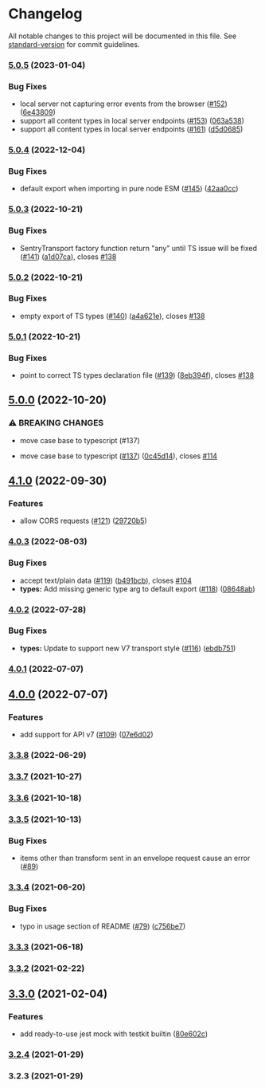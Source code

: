 # Changelog

All notable changes to this project will be documented in this file. See [standard-version](https://github.com/conventional-changelog/standard-version) for commit guidelines.

### [5.0.5](https://github.com/zivl/sentry-testkit/compare/v5.0.4...v5.0.5) (2023-01-04)


### Bug Fixes

* local server not capturing error events from the browser ([#152](https://github.com/zivl/sentry-testkit/issues/152)) ([6e43809](https://github.com/zivl/sentry-testkit/commit/6e438099872e0bd5402bb5235cea8969091bd857))
* support all content types in local server endpoints ([#153](https://github.com/zivl/sentry-testkit/issues/153)) ([063a538](https://github.com/zivl/sentry-testkit/commit/063a538ab657a9674ac42fa7588cf02564ea6cf8))
* support all content types in local server endpoints ([#161](https://github.com/zivl/sentry-testkit/issues/161)) ([d5d0685](https://github.com/zivl/sentry-testkit/commit/d5d0685e561f7bd3ed387c745365ef64593eb36b))

### [5.0.4](https://github.com/zivl/sentry-testkit/compare/v5.0.3...v5.0.4) (2022-12-04)


### Bug Fixes

* default export when importing in pure node ESM ([#145](https://github.com/zivl/sentry-testkit/issues/145)) ([42aa0cc](https://github.com/zivl/sentry-testkit/commit/42aa0cc49f85aca17708a9fc8e10cd590240b348))

### [5.0.3](https://github.com/zivl/sentry-testkit/compare/v5.0.2...v5.0.3) (2022-10-21)


### Bug Fixes

* SentryTransport factory function return "any" until TS issue will be fixed ([#141](https://github.com/zivl/sentry-testkit/issues/141)) ([a1d07ca](https://github.com/zivl/sentry-testkit/commit/a1d07ca56b3c672968c9a1e119d25137f6122194)), closes [#138](https://github.com/zivl/sentry-testkit/issues/138)

### [5.0.2](https://github.com/zivl/sentry-testkit/compare/v5.0.1...v5.0.2) (2022-10-21)


### Bug Fixes

* empty export of TS types ([#140](https://github.com/zivl/sentry-testkit/issues/140)) ([a4a621e](https://github.com/zivl/sentry-testkit/commit/a4a621e381bb0af830e29211d7cad2201f872d11)), closes [#138](https://github.com/zivl/sentry-testkit/issues/138)

### [5.0.1](https://github.com/zivl/sentry-testkit/compare/v5.0.0...v5.0.1) (2022-10-21)


### Bug Fixes

* point to correct TS types declaration file ([#139](https://github.com/zivl/sentry-testkit/issues/139)) ([8eb394f](https://github.com/zivl/sentry-testkit/commit/8eb394f7b2ee9de9569a3ec825398cde2cdb6b9d)), closes [#138](https://github.com/zivl/sentry-testkit/issues/138)

## [5.0.0](https://github.com/zivl/sentry-testkit/compare/v4.1.0...v5.0.0) (2022-10-20)


### ⚠ BREAKING CHANGES

* move case base to typescript (#137)

* move case base to typescript ([#137](https://github.com/zivl/sentry-testkit/issues/137)) ([0c45d14](https://github.com/zivl/sentry-testkit/commit/0c45d147f7f1720d0d4985c34f2ea2df3009f59b)), closes [#114](https://github.com/zivl/sentry-testkit/issues/114)

## [4.1.0](https://github.com/zivl/sentry-testkit/compare/v4.0.3...v4.1.0) (2022-09-30)


### Features

* allow CORS requests ([#121](https://github.com/zivl/sentry-testkit/issues/121)) ([29720b5](https://github.com/zivl/sentry-testkit/commit/29720b5632a60f56459fa39ed8d79b23f4012d5f))

### [4.0.3](https://github.com/zivl/sentry-testkit/compare/v4.0.2...v4.0.3) (2022-08-03)


### Bug Fixes

* accept text/plain data ([#119](https://github.com/zivl/sentry-testkit/issues/119)) ([b491bcb](https://github.com/zivl/sentry-testkit/commit/b491bcb03760dd3af1085736973a2bed97755b36)), closes [#104](https://github.com/zivl/sentry-testkit/issues/104)
* **types:** Add missing generic type arg to default export ([#118](https://github.com/zivl/sentry-testkit/issues/118)) ([08648ab](https://github.com/zivl/sentry-testkit/commit/08648ab87e4ebe15ef0bfb88536eed5585ccbc30))

### [4.0.2](https://github.com/zivl/sentry-testkit/compare/v4.0.1...v4.0.2) (2022-07-28)


### Bug Fixes

* **types:** Update to support new V7 transport style ([#116](https://github.com/zivl/sentry-testkit/issues/116)) ([ebdb751](https://github.com/zivl/sentry-testkit/commit/ebdb751e9fce446b46f8a55fc76e627df2834b8d))

### [4.0.1](https://github.com/zivl/sentry-testkit/compare/v4.0.0...v4.0.1) (2022-07-07)

## [4.0.0](https://github.com/zivl/sentry-testkit/compare/v3.3.8...v4.0.0) (2022-07-07)


### Features

* add support for API v7 ([#109](https://github.com/zivl/sentry-testkit/issues/109)) ([07e6d02](https://github.com/zivl/sentry-testkit/commit/07e6d02ac713bfc886623737791da129fc1ee18e))

### [3.3.8](https://github.com/zivl/sentry-testkit/compare/v3.3.7...v3.3.8) (2022-06-29)

### [3.3.7](https://github.com/zivl/sentry-testkit/compare/v3.3.6...v3.3.7) (2021-10-27)

### [3.3.6](https://github.com/zivl/sentry-testkit/compare/v3.3.5...v3.3.6) (2021-10-18)

### [3.3.5](https://github.com/zivl/sentry-testkit/compare/v3.3.4...v3.3.5) (2021-10-13)

### Bug Fixes
* items other than transform sent in an envelope request cause an error ([#89](https://github.com/zivl/sentry-testkit/issues/89))

### [3.3.4](https://github.com/zivl/sentry-testkit/compare/v3.3.2...v3.3.4) (2021-06-20)


### Bug Fixes

* typo in usage section of README ([#79](https://github.com/zivl/sentry-testkit/issues/79)) ([c756be7](https://github.com/zivl/sentry-testkit/commit/c756be7c7a2b93970709aa5d7e91cf30111ed78d))

### [3.3.3](https://github.com/zivl/sentry-testkit/compare/v3.3.2...v3.3.3) (2021-06-18)

### [3.3.2](https://github.com/zivl/sentry-testkit/compare/v3.3.0...v3.3.2) (2021-02-22)

## [3.3.0](https://github.com/zivl/sentry-testkit/compare/v3.2.4...v3.3.0) (2021-02-04)


### Features

* add ready-to-use jest mock with testkit builtin ([80e602c](https://github.com/zivl/sentry-testkit/commit/80e602c2597464c80721993e73c251d65b03ad22))

### [3.2.4](https://github.com/zivl/sentry-testkit/compare/v3.2.3...v3.2.4) (2021-01-29)

### 3.2.3 (2021-01-29)
